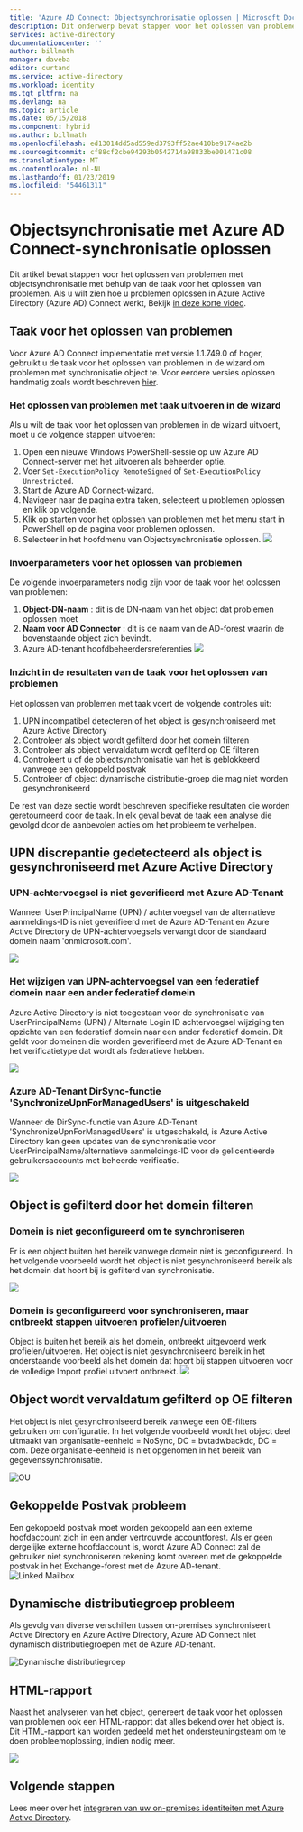 ```yaml
---
title: 'Azure AD Connect: Objectsynchronisatie oplossen | Microsoft Docs'
description: Dit onderwerp bevat stappen voor het oplossen van problemen met objectsynchronisatie met behulp van de taak voor het oplossen van problemen.
services: active-directory
documentationcenter: ''
author: billmath
manager: daveba
editor: curtand
ms.service: active-directory
ms.workload: identity
ms.tgt_pltfrm: na
ms.devlang: na
ms.topic: article
ms.date: 05/15/2018
ms.component: hybrid
ms.author: billmath
ms.openlocfilehash: ed13014dd5ad559ed3793ff52ae410be9174ae2b
ms.sourcegitcommit: cf88cf2cbe94293b0542714a98833be001471c08
ms.translationtype: MT
ms.contentlocale: nl-NL
ms.lasthandoff: 01/23/2019
ms.locfileid: "54461311"
---
```

# <a name="troubleshoot-object-synchronization-with-azure-ad-connect-sync"></a>Objectsynchronisatie met Azure AD Connect-synchronisatie oplossen
Dit artikel bevat stappen voor het oplossen van problemen met objectsynchronisatie met behulp van de taak voor het oplossen van problemen. Als u wilt zien hoe u problemen oplossen in Azure Active Directory (Azure AD) Connect werkt, Bekijk [in deze korte video](https://aka.ms/AADCTSVideo).

## <a name="troubleshooting-task"></a>Taak voor het oplossen van problemen
Voor Azure AD Connect implementatie met versie 1.1.749.0 of hoger, gebruikt u de taak voor het oplossen van problemen in de wizard om problemen met synchronisatie object te. Voor eerdere versies oplossen handmatig zoals wordt beschreven [hier](tshoot-connect-object-not-syncing.md).

### <a name="run-the-troubleshooting-task-in-the-wizard"></a>Het oplossen van problemen met taak uitvoeren in de wizard
Als u wilt de taak voor het oplossen van problemen in de wizard uitvoert, moet u de volgende stappen uitvoeren:

1.  Open een nieuwe Windows PowerShell-sessie op uw Azure AD Connect-server met het uitvoeren als beheerder optie.
2.  Voer `Set-ExecutionPolicy RemoteSigned` of `Set-ExecutionPolicy Unrestricted`.
3.  Start de Azure AD Connect-wizard.
4.  Navigeer naar de pagina extra taken, selecteert u problemen oplossen en klik op volgende.
5.  Klik op starten voor het oplossen van problemen met het menu start in PowerShell op de pagina voor problemen oplossen.
6.  Selecteer in het hoofdmenu van Objectsynchronisatie oplossen.
![](media/tshoot-connect-objectsync/objsynch11.png)

### <a name="troubleshooting-input-parameters"></a>Invoerparameters voor het oplossen van problemen
De volgende invoerparameters nodig zijn voor de taak voor het oplossen van problemen:
1.  **Object-DN-naam** : dit is de DN-naam van het object dat problemen oplossen moet
2.  **Naam voor AD Connector** : dit is de naam van de AD-forest waarin de bovenstaande object zich bevindt.
3.  Azure AD-tenant hoofdbeheerdersreferenties ![](media/tshoot-connect-objectsync/objsynch1.png)

### <a name="understand-the-results-of-the-troubleshooting-task"></a>Inzicht in de resultaten van de taak voor het oplossen van problemen
Het oplossen van problemen met taak voert de volgende controles uit:

1.  UPN incompatibel detecteren of het object is gesynchroniseerd met Azure Active Directory
2.  Controleer als object wordt gefilterd door het domein filteren
3.  Controleer als object vervaldatum wordt gefilterd op OE filteren
4.  Controleert u of de objectsynchronisatie van het is geblokkeerd vanwege een gekoppeld postvak
5. Controleer of object dynamische distributie-groep die mag niet worden gesynchroniseerd

De rest van deze sectie wordt beschreven specifieke resultaten die worden geretourneerd door de taak. In elk geval bevat de taak een analyse die gevolgd door de aanbevolen acties om het probleem te verhelpen.

## <a name="detect-upn-mismatch-if-object-is-synced-to-azure-active-directory"></a>UPN discrepantie gedetecteerd als object is gesynchroniseerd met Azure Active Directory
### <a name="upn-suffix-is-not-verified-with-azure-ad-tenant"></a>UPN-achtervoegsel is niet geverifieerd met Azure AD-Tenant
Wanneer UserPrincipalName (UPN) / achtervoegsel van de alternatieve aanmeldings-ID is niet geverifieerd met de Azure AD-Tenant en Azure Active Directory de UPN-achtervoegsels vervangt door de standaard domein naam 'onmicrosoft.com'.

![](media/tshoot-connect-objectsync/objsynch2.png)

### <a name="changing-upn-suffix-from-one-federated-domain-to-another-federated-domain"></a>Het wijzigen van UPN-achtervoegsel van een federatief domein naar een ander federatief domein
Azure Active Directory is niet toegestaan voor de synchronisatie van UserPrincipalName (UPN) / Alternate Login ID achtervoegsel wijziging ten opzichte van een federatief domein naar een ander federatief domein. Dit geldt voor domeinen die worden geverifieerd met de Azure AD-Tenant en het verificatietype dat wordt als federatieve hebben.

![](media/tshoot-connect-objectsync/objsynch3.png) 

### <a name="azure-ad-tenant-dirsync-feature-synchronizeupnformanagedusers-is-disabled"></a>Azure AD-Tenant DirSync-functie 'SynchronizeUpnForManagedUsers' is uitgeschakeld
Wanneer de DirSync-functie van Azure AD-Tenant 'SynchronizeUpnForManagedUsers' is uitgeschakeld, is Azure Active Directory kan geen updates van de synchronisatie voor UserPrincipalName/alternatieve aanmeldings-ID voor de gelicentieerde gebruikersaccounts met beheerde verificatie.

![](media/tshoot-connect-objectsync/objsynch4.png)

## <a name="object-is-filtered-due-to-domain-filtering"></a>Object is gefilterd door het domein filteren
### <a name="domain-is-not-configured-to-sync"></a>Domein is niet geconfigureerd om te synchroniseren
Er is een object buiten het bereik vanwege domein niet is geconfigureerd. In het volgende voorbeeld wordt het object is niet gesynchroniseerd bereik als het domein dat hoort bij is gefilterd van synchronisatie.

![](media/tshoot-connect-objectsync/objsynch5.png)

### <a name="domain-is-configured-to-sync-but-is-missing-run-profilesrun-steps"></a>Domein is geconfigureerd voor synchroniseren, maar ontbreekt stappen uitvoeren profielen/uitvoeren
Object is buiten het bereik als het domein, ontbreekt uitgevoerd werk profielen/uitvoeren. Het object is niet gesynchroniseerd bereik in het onderstaande voorbeeld als het domein dat hoort bij stappen uitvoeren voor de volledige Import profiel uitvoert ontbreekt.
![](media/tshoot-connect-objectsync/objsynch6.png)

## <a name="object-is-filtered-due-to-ou-filtering"></a>Object wordt vervaldatum gefilterd op OE filteren
Het object is niet gesynchroniseerd bereik vanwege een OE-filters gebruiken om configuratie. In het volgende voorbeeld wordt het object deel uitmaakt van organisatie-eenheid = NoSync, DC = bvtadwbackdc, DC = com.  Deze organisatie-eenheid is niet opgenomen in het bereik van gegevenssynchronisatie.</br>

![OU](./media/tshoot-connect-objectsync/objsynch7.png)

## <a name="linked-mailbox-issue"></a>Gekoppelde Postvak probleem
Een gekoppeld postvak moet worden gekoppeld aan een externe hoofdaccount zich in een ander vertrouwde accountforest. Als er geen dergelijke externe hoofdaccount is, wordt Azure AD Connect zal de gebruiker niet synchroniseren rekening komt overeen met de gekoppelde postvak in het Exchange-forest met de Azure AD-tenant.</br>
![Linked Mailbox](./media/tshoot-connect-objectsync/objsynch12.png)

## <a name="dynamic-distribution-group-issue"></a>Dynamische distributiegroep probleem
Als gevolg van diverse verschillen tussen on-premises synchroniseert Active Directory en Azure Active Directory, Azure AD Connect niet dynamisch distributiegroepen met de Azure AD-tenant.

![Dynamische distributiegroep](./media/tshoot-connect-objectsync/objsynch13.png)

## <a name="html-report"></a>HTML-rapport
Naast het analyseren van het object, genereert de taak voor het oplossen van problemen ook een HTML-rapport dat alles bekend over het object is. Dit HTML-rapport kan worden gedeeld met het ondersteuningsteam om te doen probleemoplossing, indien nodig meer.

![](media/tshoot-connect-objectsync/objsynch8.png)

## <a name="next-steps"></a>Volgende stappen
Lees meer over het [integreren van uw on-premises identiteiten met Azure Active Directory](whatis-hybrid-identity.md).
